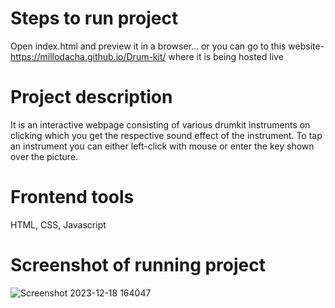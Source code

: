 # Steps to run project
Open index.html and preview it in a browser... or you can go to this website- https://millodacha.github.io/Drum-kit/ where it is being hosted live

# Project description
It is an interactive webpage consisting of various drumkit instruments on clicking which you get the respective sound effect of the instrument. To tap an instrument you can either left-click with mouse or enter the key shown over the picture.

# Frontend tools
HTML, CSS, Javascript

# Screenshot of running project
![Screenshot 2023-12-18 164047](https://github.com/MilloDacha/Drum-kit/assets/74770451/10843fba-0c97-4a14-998b-181bb55048a0)
